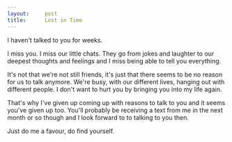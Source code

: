 ```yaml
---
layout:     post
title:      Lost in Time
---
```


I haven't talked to you for weeks.

I miss you. I miss our little chats. They go from jokes and laughter to our deepest thoughts and feelings and I miss being able to tell you everything.

It's not that we're not still friends, it's just that there seems to be no reason for us to talk anymore. We're busy, with our different lives, hanging out with different people. I don't want to hurt you by bringing you into my life again.

That's why I've given up coming up with reasons to talk to you and it seems you've given up too. You'll probably be receiving a text from me in the next month or so though and I look forward to to talking to you then.

Just do me a favour, do find yourself.